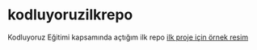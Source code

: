 # kodluyoruzilkrepo
Kodluyoruz Eğitimi kapsamında açtığım ilk repo
[ilk proje için örnek resim](https://www.hizliresim.com/2zl34yu)